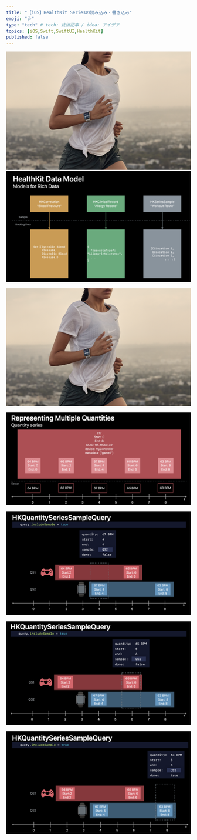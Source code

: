 ```yaml
---
title: "【iOS】HealthKit Seriesの読み込み・書き込み"
emoji: "🩺"
type: "tech" # tech: 技術記事 / idea: アイデア
topics: [iOS,Swift,SwiftUI,HealthKit]
published: false
---
```


![](/images/2024-06-11-21-03-48.png)
![](/images/2024-06-11-21-03-25.png)

![](/images/2024-06-11-21-04-14.png)

![](/images/2024-06-11-21-04-41.png)

![](/images/2024-06-11-21-06-37.png)

![](/images/2024-06-11-21-06-51.png)

![](/images/2024-06-11-21-07-09.png)